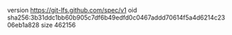 version https://git-lfs.github.com/spec/v1
oid sha256:3b31ddc1bb60b905c7df6b49edfd0c0467addd70614f5a4d6214c2306eb1a828
size 462156
